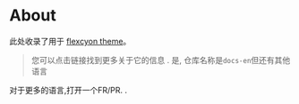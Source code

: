 # About

此处收录了用于
[flexcyon theme](https://github.com/bladeacer/flexcyon)。
> 您可以点击链接找到更多关于它的信息 .
> 是, 仓库名称是`docs-en`但还有其他语言

对于更多的语言,打开一个FR/PR.
.
